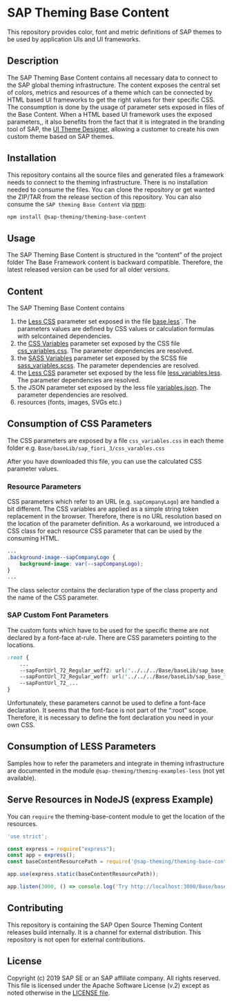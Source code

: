 # SAP Theming Base Content

This repository provides color, font and metric definitions of SAP themes to be used by application UIs and UI frameworks.

## Description
The SAP Theming Base Content contains all necessary data to connect to the SAP global theming infrastructure.
The content exposes the central set of colors, metrics and resources of a theme which can be connected by HTML based UI frameworks to get the right values for their specific CSS.
The consumption is done by the usage of parameter sets exposed in files of the Base Content.
When a HTML based UI framework uses the exposed parameters,, it also benefits from the fact that it is  integrated in the branding tool of SAP, the [UI Theme Designer](https://cloudplatform.sap.com/capabilities/product-info.UI-Theme-Designer.1bb55da4-292a-4f33-8d97-49ba1d1638f0.html), allowing a customer to create his own custom theme based on SAP themes.

## Installation
This repository contains all the source files and generated files a framework needs to connect to the theming infrastructure.
There is no installation needed to consume the files.
You can clone the repository or get wanted the ZIP/TAR from the release section of this repository.
You can also consume the `SAP theming Base Content` via [npm](https://docs.npmjs.com/getting-started/what-is-npm):
```sh
npm install @sap-theming/theming-base-content
```

## Usage
The SAP Theming Base Content is structured in the “content” of the project folder
The Base Framework content is backward compatible. Therefore, the latest released version can be used for all older versions.

## Content
The SAP Theming Base Content contains
1) the [Less CSS](http://lesscss.org/) parameter set exposed in the file [base.less](./content/Base/baseLib/sap_fiori_3/base.less)`. The parameters values are defined by CSS values or calculation formulas with selcontained dependencies.
2) the [CSS Variables](https://developer.mozilla.org/en-US/docs/Web/CSS/Using_CSS_variables) parameter set exposed by the CSS file [css_variables.css](./content/Base/baseLib/sap_fiori_3/css_variables.css). The parameter dependencies are resolved.
3) the [SASS Variables](https://sass-lang.com/) parameter set exposed by the SCSS file [sass_variables.scss](./content/Base/baseLib/sap_fiori_3/sass_variables.scss). The parameter dependencies are resolved.
4) the [Less CSS](http://lesscss.org/) parameter set exposed by the less file [less_variables.less](./content/Base/baseLib/sap_fiori_3/less_variables.less). The parameter dependencies are resolved.
5) the JSON parameter set exposed by the less file [variables.json](./content/Base/baseLib/sap_fiori_3/variables.json). The parameter dependencies are resolved.
6) resources (fonts, images, SVGs etc.)

## Consumption of CSS Parameters
The CSS parameters are exposed by a file `css_variables.css` in each theme folder
e.g. `Base/baseLib/sap_fiori_3/css_varables.css`

After you have downloaded this file, you can use the calculated CSS parameter values.

### Resource Parameters
CSS parameters which refer to an URL (e.g. `sapCompanyLogo`) are handled a bit different. The CSS variables are applied as a simple string token replacement in the browser. Therefore, there is no URL resolution based on the location of the parameter definition. As a workaround, we introduced a CSS class for each resource CSS parameter  that can be used by the consuming HTML.

```css
...
.background-image--sapCompanyLogo {
    background-image: var(--sapCompanyLogo);
}
...
```

The class selector contains the declaration type of the class property and the name of the CSS parameter.

### SAP Custom Font Parameters
The custom fonts which have to be used for the specific theme are not declared by a font-face at-rule.
There are CSS parameters pointing to the locations.

```css
:root {
    ...
    --sapFontUrl_72_Regular_woff2: url('../../../Base/baseLib/sap_base_fiori/fonts/72-Regular.woff2');
    --sapFontUrl_72_Regular_woff: url('../../../Base/baseLib/sap_base_fiori/fonts/72-Regular.woff');
    --sapFontUrl_72_...
}
```
Unfortunately, these parameters cannot be used to define a font-face declaration. It seems that the font-face is not part of the “:root” scope. Therefore, it is necessary to define the font declaration you need in your own CSS.

## Consumption of LESS Parameters
Samples how to refer the parameters and integrate in theming infrastructure are documented in the module `@sap-theming/theming-examples-less` (not yet available).

## Serve Resources in NodeJS (express Example)
You can `require` the theming-base-content module to get the location of the resources.
```js
'use strict';

const express = require("express");
const app = express();
const baseContentResourcePath = require('@sap-theming/theming-base-content').resourcePath;

app.use(express.static(baseContentResourcePath));

app.listen(3000, () => console.log('Try http://localhost:3000/Base/baseLib/sap_base_fiori/fonts/72-Regular.woff2'));
```

## Contributing
This repository is containing the SAP Open Source Theming Content releases build internally. It is a channel for external distribution. This repository is not open for external contributions.

## License
Copyright (c) 2019 SAP SE or an SAP affiliate company. All rights reserved. This file is licensed under the Apache Software License (v.2) except as noted otherwise in the [LICENSE file](./LICENSE.txt).
